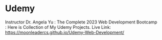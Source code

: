 # Udemy
Instructor Dr. Angela Yu : The Complete 2023 Web Development Bootcamp : Here is Collection of My Udemy Projects.
Live Link: https://moonleadercs.github.io/Udemy-Web-Development/
